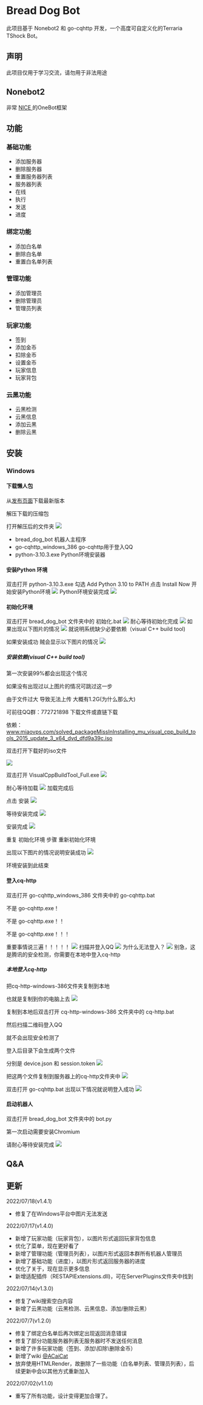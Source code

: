 # Bread Dog Bot

此项目基于 Nonebot2 和 go-cqhttp 开发，一个高度可自定义化的Terraria TShock Bot。

## 声明

此项目仅用于学习交流，请勿用于非法用途

## Nonebot2
非常 [ NICE ](https://github.com/nonebot/nonebot2) 的OneBot框架

## 功能

### 基础功能
+ 添加服务器
+ 删除服务器
+ 重置服务器列表
+ 服务器列表
+ 在线
+ 执行
+ 发送
+ 进度

### 绑定功能
+ 添加白名单
+ 删除白名单
+ 重置白名单列表

### 管理功能
+ 添加管理员
+ 删除管理员
+ 管理员列表

### 玩家功能
+ 签到
+ 添加金币
+ 扣除金币
+ 设置金币
+ 玩家信息
+ 玩家背包

### 云黑功能
+ 云黑检测
+ 云黑信息
+ 添加云黑
+ 删除云黑

## 安装

### Windows

#### 下载懒人包

从[发布页面](https://github.com/Qianyiovo/bread_dog_bot/releases)下载最新版本

解压下载的压缩包

打开解压后的文件夹
![](docs_image/img1.png)
+ bread_dog_bot 机器人主程序
+ go-cqhttp_windows_386 go-cqhttp用于登入QQ
+ python-3.10.3.exe Python环境安装器

#### 安装Python 环境

双击打开 python-3.10.3.exe
勾选 Add Python 3.10 to PATH
点击 Install Now 开始安装Python环境
![](docs_image/img2.png)
Python环境安装完成
![](docs_image/img3.png)

#### 初始化环境
双击打开 bread_dog_bot 文件夹中的 初始化.bat
![](docs_image/img4.png)
耐心等待初始化完成
![](docs_image/img5.png)
如果出现以下图片的情况
![](docs_image/img6.png)
就说明系统缺少必要依赖（visual C++ build tool)

如果安装成功 贼会显示以下图片的情况
![](docs_image/img13.png)

##### 安装依赖(visual C++ build tool)
第一次安装99%都会出现这个情况

如果没有出现过以上图片的情况可跳过这一步

由于文件过大 导致无法上传 大概有1.2G(为什么那么大)

可前往QQ群：772721898 下载文件或直链下载

依赖：www.miaovps.com/solved_packageMissInInstalling_mu_visual_cpp_build_tools_2015_update_3_x64_dvd_dfd9a39c.iso

双击打开下载好的iso文件

![](docs_image/img7.png)

双击打开 VisualCppBuildTool_Full.exe
![](docs_image/img8.png)

耐心等待加载
![](docs_image/img9.png)
加载完成后

点击 安装
![](docs_image/img10.png)

等待安装完成
![](docs_image/img11.png)

安装完成
![](docs_image/img12.png)

重复 初始化环境 步骤 重新初始化环境

出现以下图片的情况说明安装成功
![](docs_image/img13.png)

环境安装到此结束

#### 登入cq-http

双击打开 go-cqhttp_windows_386 文件夹中的 go-cqhttp.bat

不是 go-cqhttp.exe！

不是 go-cqhttp.exe！！

不是 go-cqhttp.exe！！！

重要事情说三遍！！！！！
![](docs_image/img14.png)
扫描并登入QQ
![](docs_image/img15.png)
为什么无法登入？
![](docs_image/img16.JPG)
别急，这是腾讯的安全检测，你需要在本地中登入cq-http

##### 本地登入cq-http
把cq-http-windows-386文件夹复制到本地

也就是复制到你的电脑上去
![](docs_image/img17.png)

复制到本地后双击打开 cq-http-windows-386 文件夹中的 cq-http.bat

然后扫描二维码登入QQ

就不会出现安全检测了

登入后目录下会生成两个文件

分别是 device.json 和 session.token
![](docs_image/img18.png)

把这两个文件复制到服务器上的cq-http文件夹中
![](docs_image/img19.png)

双击打开 go-cqhttp.bat
出现以下情况就说明登入成功
![](docs_image/img20.png)

#### 启动机器人

双击打开 bread_dog_bot 文件夹中的 bot.py

第一次启动需要安装Chromium

请耐心等待安装完成
![](docs_image/img21.png)

## Q&A


## 更新
2022/07/18(v1.4.1)
+ 修复了在Windows平台中图片无法发送

2022/07/17(v1.4.0)
+ 新增了玩家功能（玩家背包），以图片形式返回玩家背包信息
+ 优化了菜单，现在更好看了
+ 新增了管理功能（管理员列表），以图片形式返回本群所有机器人管理员
+ 新增了基础功能（进度），以图片形式返回服务器的进度
+ 优化了关于，现在显示更多信息
+ 新增适配插件（RESTAPIExtensions.dll)，可在ServerPlugins文件夹中找到


2022/07/14(v1.3.0)
+ 修复了wiki搜索空白内容
+ 新增了云黑功能（云黑检测、云黑信息、添加/删除云黑）

2022/07/7(v1.2.0)
+ 修复了绑定白名单后再次绑定出现返回消息错误
+ 修复了部分功能服务器列表无服务器时不发送任何消息
+ 新增了许多玩家功能（签到、添加\扣除\删除金币）
+ 新增了wiki [@ACaiCat](https://github.com/ACaiCat)
+ 放弃使用HTMLRender，故删除了一些功能（白名单列表、管理员列表），后续更新中会以其他方式重新加入

2022/07/02(v1.1.0)

+ 重写了所有功能，设计变得更加合理了。